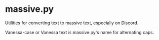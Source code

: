 # massive.py

Utilities for converting text to massive text, especially on Discord.

Vanessa-case or Vanessa text is massive.py's name for alternating caps.
